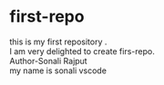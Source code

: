 # first-repo
this is my first repository .<br>
I am very delighted to create firs-repo.<br>
Author-Sonali Rajput
<br>
my name is sonali
vscode

